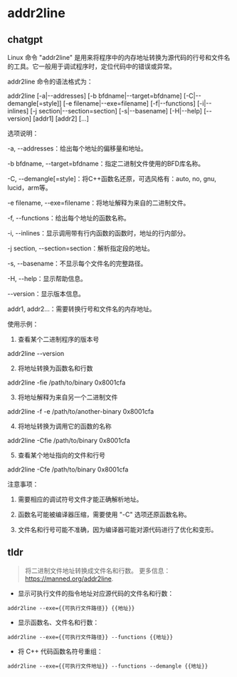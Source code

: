 # addr2line 
## chatgpt 
Linux 命令 "addr2line" 是用来将程序中的内存地址转换为源代码的行号和文件名的工具。它一般用于调试程序时，定位代码中的错误或异常。

addr2line 命令的语法格式为：

addr2line [-a|--addresses] [-b bfdname|--target=bfdname] [-C|--demangle[=style]] [-e filename|--exe=filename] [-f|--functions] [-i|--inlines] [-j section|--section=section] [-s|--basename] [-H|--help] [--version] [addr1] [addr2] [...]

选项说明：

-a, --addresses：给出每个地址的偏移量和地址。

-b bfdname, --target=bfdname：指定二进制文件使用的BFD库名称。

-C, --demangle[=style]：将C++函数名还原，可选风格有：auto, no, gnu, lucid，arm等。

-e filename, --exe=filename：将地址解释为来自的二进制文件。

-f, --functions：给出每个地址的函数名称。

-i, --inlines：显示调用带有行内函数的函数时，地址的行内部分。

-j section, --section=section：解析指定段的地址。

-s, --basename：不显示每个文件名的完整路径。

-H, --help：显示帮助信息。

--version：显示版本信息。

addr1, addr2…：需要转换行号和文件名的内存地址。

使用示例：

1. 查看某个二进制程序的版本号

addr2line --version

2. 将地址转换为函数名和行数

addr2line -fie /path/to/binary 0x8001cfa

3. 将地址解释为来自另一个二进制文件

addr2line -f -e /path/to/another-binary 0x8001cfa

4. 将地址转换为调用它的函数的名称

addr2line -Cfie /path/to/binary 0x8001cfa

5. 查看某个地址指向的文件和行号

addr2line -Cfe /path/to/binary 0x8001cfa

注意事项：

1. 需要相应的调试符号文件才能正确解析地址。

2. 函数名可能被编译器压缩，需要使用 "-C" 选项还原函数名称。

3. 文件名和行号可能不准确，因为编译器可能对源代码进行了优化和变形。 

## tldr 
 
> 将二进制文件地址转换成文件名和行数。
> 更多信息：<https://manned.org/addr2line>.

- 显示可执行文件的指令地址对应源代码的文件名和行数：

`addr2line --exe={{可执行文件路径}} {{地址}}`

- 显示函数名、文件名和行数：

`addr2line --exe={{可执行文件路径}} --functions {{地址}}`

- 将 C++ 代码函数名符号重组：

`addr2line --exe={{可执行文件地址}} --functions --demangle {{地址}}`
